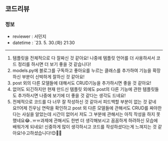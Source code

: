 ## 코드리뷰

### 정보

- reviewer : 서민지
- datetime : `23. 5. 30.(화) 21:30

---

1. 템플릿을 전체적으로 다 잘짜신 것 같아요! 나중에 템플릿 언어를 더 사용하셔서 코드 정리를 하시면 더 보기 좋을 것 같습니다!
2. models.py에 블로그를 구독하고 좋아요를 누르는 클래스를 추가하여 기능을 확장하신 부분이 신박하게 잘하신 것 같아요!
3. post 외의 다른 모델들에 대해서도 CRUD기능을 추가하시면 좋을 것 같아요!
4. 없어도 되긴하지만 현재 만드신 템플릿 외에도 post의 다른 기능에 관한 템플릿들도 추가하시면 나중에 보기에 더 좋을 것 같다는 생각도 드네요!
5. 전체적으로 코드를 다 너무 잘 작성하신 것 같아서 피드백할 부분이 없는 것 같네요!!어제 진우님 연락을 확인하고 post 외 다른 모델들에 관해서도 CRUD를 짜야한다는 사실을 알았는데 시간이 없어서 저도 그 부분에 관해서는 아직 작성을 하지 못했네요😂..ㅠㅠ과제에 관해서도 한번 더 생각해보시고 꼼꼼하게 하려하신 모습에 배워가게 되네요! 신중하게 많이 생각하시고 코드를 작성하셨다는게 느껴지는 것 같아요!수고하셨습니다!😊👍🏻